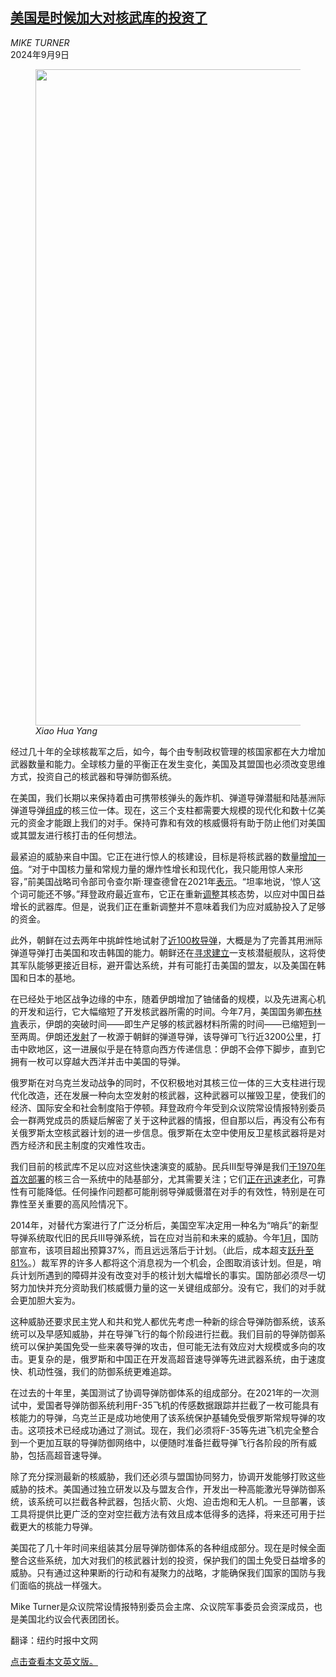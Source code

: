 <!--1725856621000-->
[美国是时候加大对核武库的投资了](https://cn.nytimes.com/opinion/20240909/nuclear-power-us-invest/)
------

<address>MIKE TURNER</address><time pudate="2024-09-09 12:13:25" datetime="2024-09-09 12:13:25">2024年9月9日</time><figure><img src="https://images.weserv.nl/?url=static01.nyt.com/images/2024/09/06/opinion/06turner-image/06turner-image-master1050.jpg" width="1050" height="1050"><figcaption> <cite>Xiao Hua Yang</cite></figcaption></figure><section><p>经过几十年的全球核裁军之后，如今，每个由专制政权管理的核国家都在大力增加武器数量和能力。全球核力量的平衡正在发生变化，美国及其盟国也必须改变思维方式，投资自己的核武器和导弹防御系统。</p><p>在美国，我们长期以来保持着由可携带核弹头的轰炸机、弹道导弹潜艇和陆基洲际弹道导弹<a rel="noopener noreferrer" target="_blank" href="https://www.defense.gov/Multimedia/Experience/Americas-Nuclear-Triad/" title="Link: https://www.defense.gov/Multimedia/Experience/Americas-Nuclear-Triad/">组成</a>的核三位一体。现在，这三个支柱都需要大规模的现代化和数十亿美元的资金才能跟上我们的对手。保持可靠和有效的核威慑将有助于防止他们对美国或其盟友进行核打击的任何想法。</p><p>最紧迫的威胁来自中国。它正在进行惊人的核建设，目标是将核武器的数量<a rel="noopener noreferrer" target="_blank" href="https://media.defense.gov/2023/Oct/19/2003323409/-1/-1/1/2023-MILITARY-AND-SECURITY-DEVELOPMENTS-INVOLVING-THE-PEOPLES-REPUBLIC-OF-CHINA.PDF" title="Link: https://media.defense.gov/2023/Oct/19/2003323409/-1/-1/1/2023-MILITARY-AND-SECURITY-DEVELOPMENTS-INVOLVING-THE-PEOPLES-REPUBLIC-OF-CHINA.PDF">增加一倍</a>。“对于中国核力量和常规力量的爆炸性增长和现代化，我只能用惊人来形容，”前美国战略司令部司令查尔斯·理查德曾在2021年<a rel="noopener noreferrer" target="_blank" href="https://www.defense.gov/News/News-Stories/Article/Article/2729519/china-russia-pose-strategic-challenges-for-us-allies-admiral-says/">表示</a>。“坦率地说，‘惊人’这个词可能还不够。”拜登政府最近宣布，它正在重新<a href="https://cn.nytimes.com/usa/20240821/biden-nuclear-china-russia/">调整</a>其核态势，以应对中国日益增长的武器库。但是，说我们正在重新调整并不意味着我们为应对威胁投入了足够的资金。</p><p>此外，朝鲜在过去两年中挑衅性地试射了<a rel="noopener noreferrer" target="_blank" href="https://www.nti.org/analysis/articles/cns-north-korea-missile-test-database/">近100枚导弹</a>，大概是为了完善其用洲际弹道导弹打击美国和攻击韩国的能力。朝鲜还在<a href="https://www.nytimes.com/2023/09/08/world/asia/north-korea-submarine-nuclear.html" title="Link: https://www.nytimes.com/2023/09/08/world/asia/north-korea-submarine-nuclear.html">寻求建立</a>一支核潜艇舰队，这将使其军队能够更接近目标，避开雷达系统，并有可能打击美国的盟友，以及美国在韩国和日本的基地。</p><p>在已经处于地区战争边缘的中东，随着伊朗增加了铀储备的规模，以及先进离心机的开发和运行，它大幅缩短了开发核武器所需的时间。今年7月，美国国务卿<a rel="noopener noreferrer" target="_blank" href="https://www.cnn.com/2024/07/19/politics/blinken-nuclear-weapon-breakout-time/index.html" title="Link: https://www.cnn.com/2024/07/19/politics/blinken-nuclear-weapon-breakout-time/index.html">布林肯</a>表示，伊朗的突破时间——即生产足够的核武器材料所需的时间——已缩短到一至两周。伊朗还<a rel="noopener noreferrer" target="_blank" href="https://www.politico.eu/article/iran-ballistic-missile-capabilities-growing-threat-europe/">发射</a>了一枚源于朝鲜的弹道导弹，该导弹可飞行近3200公里，打击中欧地区，这一进展似乎是在特意向西方传递信息：伊朗不会停下脚步，直到它拥有一枚可以穿越大西洋并击中美国的导弹。</p><p>俄罗斯在对乌克兰发动战争的同时，不仅积极地对其核三位一体的三大支柱进行现代化改造，还在发展一种向太空发射的核武器，这种武器可以摧毁卫星，使我们的经济、国际安全和社会制度陷于停顿。拜登政府今年受到众议院常设情报特别委员会一群两党成员的质疑后解密了关于这种武器的情报，但自那以后，再没有公布有关俄罗斯太空核武器计划的进一步信息。俄罗斯在太空中使用反卫星核武器将是对西方经济和民主制度的灾难性攻击。</p><p>我们目前的核武库不足以应对这些快速演变的威胁。民兵III型导弹是我们<a rel="noopener noreferrer" target="_blank" href="https://sgp.fas.org/crs/natsec/IF11681.pdf" title="Link: https://sgp.fas.org/crs/natsec/IF11681.pdf">于1970年首次部署</a>的核三合一系统中的陆基部分，尤其需要关注；它们<a rel="noopener noreferrer" target="_blank" href="https://www.afgsc.af.mil/News/Article-Display/Article/839459/government-military-leaders-testify-before-congress-on-nuclear-deterrent-modern/">正在迅速老化</a>，可靠性有可能降低。任何操作问题都可能削弱导弹威慑潜在对手的有效性，特别是在可靠性至关重要的高风险情况下。</p><p>2014年，对替代方案进行了广泛分析后，美国空军决定用一种名为“哨兵”的新型导弹系统取代旧的民兵III导弹系统，旨在应对当前和未来的威胁。今年<a rel="noopener noreferrer" target="_blank" href="https://www.airandspaceforces.com/new-icbm-critical-cost-schedule-overruns/">1月</a>，国防部宣布，该项目超出预算37%，而且远远落后于计划。（此后，成本超支<a rel="noopener noreferrer" target="_blank" href="https://fas.org/publication/sentinel-icbm-program-cost/">跃升至81%</a>。）裁军界的许多人都将这个消息视为一个机会，企图取消该计划。但是，哨兵计划所遇到的障碍并没有改变对手的核计划大幅增长的事实。国防部必须尽一切努力加快并充分资助我们核威慑力量的这一关键组成部分。没有它，我们的对手就会更加胆大妄为。</p><p>这种威胁还要求民主党人和共和党人都优先考虑一种新的综合导弹防御系统，该系统可以及早感知威胁，并在导弹飞行的每个阶段进行拦截。我们目前的导弹防御系统可以保护美国免受一些来袭导弹的攻击，但可能无法有效应对大规模或多向的攻击。更复杂的是，俄罗斯和中国正在开发高超音速导弹等先进武器系统，由于速度快、机动性强，我们的防御系统更难追踪。</p><p>在过去的十年里，美国测试了协调导弹防御体系的组成部分。在2021年的一次测试中，爱国者导弹防御系统利用F-35飞机的传感数据跟踪并拦截了一枚可能具有核能力的导弹，乌克兰正是成功地使用了该系统保护基辅免受俄罗斯常规导弹的攻击。这项技术已经成功通过了测试。现在，我们必须将F-35等先进飞机完全整合到一个更加互联的导弹防御网络中，以便随时准备拦截导弹飞行各阶段的所有威胁，包括高超音速导弹。</p><p>除了充分探测最新的核威胁，我们还必须与盟国协同努力，协调开发能够打败这些威胁的技术。美国通过独立研发以及与盟友合作，开发出一种高能激光导弹防御系统，该系统可以拦截各种武器，包括火箭、火炮、迫击炮和无人机。一旦部署，该工具将提供比更广泛的空对空拦截方法有效且成本低得多的选择，将来还可用于拦截更大的核能力导弹。</p><p>美国花了几十年时间来组装其分层导弹防御体系的各种组成部分。现在是时候全面整合这些系统，加大对我们的核武器计划的投资，保护我们的国土免受日益增多的威胁。只有通过这种果断的行动和有凝聚力的战略，才能确保我们国家的国防与我们面临的挑战一样强大。</p></section><footer><p>Mike Turner是众议院常设情报特别委员会主席、众议院军事委员会资深成员，也是美国北约议会代表团团长。</p><p>翻译：纽约时报中文网</p><p><a rel="nofollow" target="_blank" href="https://www.nytimes.com/2024/09/06/opinion/nuclear-power-us-invest.html">点击查看本文英文版。</a></p></footer>
